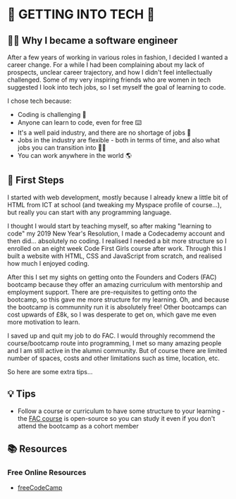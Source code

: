 # 🤖 GETTING INTO TECH 🤖

## 👩‍💻 Why I became a software engineer
After a few years of working in various roles in fashion, I decided I wanted a career change.
For a while I had been complaining about my lack of prospects, unclear career trajectory, and how I didn't feel intellectually challenged.
Some of my very inspiring friends who are women in tech suggested I look into tech jobs, so I set myself the goal of learning to code.

I chose tech because:
- Coding is challenging 🧠
- Anyone can learn to code, even for free ⌨️
- It's a well paid industry, and there are no shortage of jobs 💸
- Jobs in the industry are flexible - both in terms of time, and also what jobs you can transition into 🧘‍♀️
- You can work anywhere in the world 🌎 

## 👟 First Steps
I started with web development, mostly because I already knew a little bit of HTML from ICT at school (and tweaking my Myspace profile of course...),
but really you can start with any programming language.

I thought I would start by teaching myself, so after making "learning to code" my 2019 New Year's Resolution, I made a Codecademy account and then did...
absolutely no coding. I realised I needed a bit more structure so I enrolled on an eight week Code First Girls course after work. Through this I built a 
website with HTML, CSS and JavaScript from scratch, and realised how much I enjoyed coding.

After this I set my sights on getting onto the Founders and Coders (FAC) bootcamp because they offer an amazing curriculum with mentorship and employment support.
There are pre-requisites to getting onto the bootcamp, so this gave me more structure for my learning. 
Oh, and because the bootcamp is communnity run it is absolutely free! Other bootcamps can cost upwards of £8k, so I was desperate to get on, 
which gave me even more motivation to learn.

I saved up and quit my job to do FAC. I would throughly recommend the course/bootcamp route into programming, 
I met so many amazing people and I am still active in the alumni community. 
But of course there are limited number of spaces, costs and other limitations such as time, location, etc. 

So here are some extra tips...

## 💡 Tips
- Follow a course or curriculum to have some structure to your learning - 
the [FAC course](learn.foundersandcoders.com) is open-source so you can study it even if you don't attend the bootcamp as a cohort member

## 📚 Resources

### Free Online Resources
- [freeCodeCamp](https://www.freecodecamp.org/)
